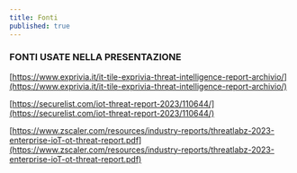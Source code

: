 ```yaml
---
title: Fonti
published: true
---
```

### FONTI USATE NELLA PRESENTAZIONE

[https://www.exprivia.it/it-tile-exprivia-threat-intelligence-report-archivio/](https://www.exprivia.it/it-tile-exprivia-threat-intelligence-report-archivio/)

[https://securelist.com/iot-threat-report-2023/110644/](https://securelist.com/iot-threat-report-2023/110644/)

[https://www.zscaler.com/resources/industry-reports/threatlabz-2023-enterprise-ioT-ot-threat-report.pdf](https://www.zscaler.com/resources/industry-reports/threatlabz-2023-enterprise-ioT-ot-threat-report.pdf)